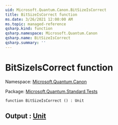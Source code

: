 ```yaml
---
uid: Microsoft.Quantum.Canon.BitSizeIsCorrect
title: BitSizeIsCorrect function
ms.date: 3/26/2021 12:00:00 AM
ms.topic: managed-reference
qsharp.kind: function
qsharp.namespace: Microsoft.Quantum.Canon
qsharp.name: BitSizeIsCorrect
qsharp.summary: ''
---
```


# BitSizeIsCorrect function

Namespace: [Microsoft.Quantum.Canon](xref:Microsoft.Quantum.Canon)

Package: [Microsoft.Quantum.Standard.Tests](https://nuget.org/packages/Microsoft.Quantum.Standard.Tests)




```qsharp
function BitSizeIsCorrect () : Unit
```


## Output : [Unit](xref:microsoft.quantum.lang-ref.unit)

